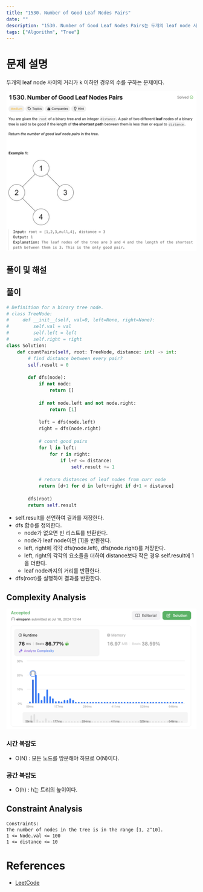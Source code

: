 ```yaml
---
title: "1530. Number of Good Leaf Nodes Pairs"
date: ""
description: "1530. Number of Good Leaf Nodes Pairs는 두개의 leaf node 사이의 거리가 k 이하인 경우의 수를 구하는 문제이다."
tags: ["Algorithm", "Tree"]
---
```


# 문제 설명
두개의 leaf node 사이의 거리가 k 이하인 경우의 수를 구하는 문제이다.


![1530](../../../images/LEET/1530/1530.png)

## 풀이 및 해설

## 풀이
```python
# Definition for a binary tree node.
# class TreeNode:
#     def __init__(self, val=0, left=None, right=None):
#         self.val = val
#         self.left = left
#         self.right = right
class Solution:
    def countPairs(self, root: TreeNode, distance: int) -> int:
        # find distance between every pair?
        self.result = 0

        def dfs(node):
            if not node:
                return []
            
            if not node.left and not node.right:
                return [1]
            
            left = dfs(node.left)
            right = dfs(node.right)

            # count good pairs
            for l in left:
                for r in right:
                    if l+r <= distance:
                        self.result += 1
            
            # return distances of leaf nodes from curr node
            return [d+1 for d in left+right if d+1 < distance]

        dfs(root)
        return self.result
```
- self.result를 선언하여 결과를 저장한다.
- dfs 함수를 정의한다.
  - node가 없으면 빈 리스트를 반환한다.
  - node가 leaf node이면 [1]을 반환한다.
  - left, right에 각각 dfs(node.left), dfs(node.right)를 저장한다.
  - left, right의 각각의 요소들을 더하여 distance보다 작은 경우 self.result에 1을 더한다.
  - leaf node까지의 거리를 반환한다.
- dfs(root)를 실행하여 결과를 반환한다.

## Complexity Analysis

![tc](../../../images/LEET/1530/tc.png)

### 시간 복잡도
- O(N) : 모든 노드를 방문해야 하므로 O(N)이다.

### 공간 복잡도
- O(h) : h는 트리의 높이이다.

## Constraint Analysis
```
Constraints:
The number of nodes in the tree is in the range [1, 2^10].
1 <= Node.val <= 100
1 <= distance <= 10
```

# References
- [LeetCode](https://leetcode.com/problems/number-of-good-leaf-nodes-pairs/)